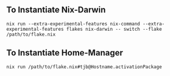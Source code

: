 ## To Instantiate Nix-Darwin

```{shell}
nix run --extra-experimental-features nix-command --extra-experimental-features flakes nix-darwin -- switch --flake /path/to/flake.nix
```

## To Instantiate Home-Manager

```{shell}
nix run /path/to/flake.nix#tjb@Hostname.activationPackage
```

